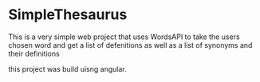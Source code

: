 # SimpleThesaurus

This is a very simple web project that uses WordsAPI to take the users chosen word and get a list of defenitions as well as a list of synonyms and their definitions 

this project was build uisng angular.